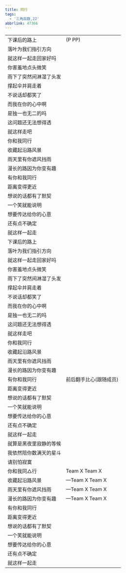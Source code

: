 ```yaml
---
title: 同行
tags:
  - '三角函数,22'
abbrlink: 47366
---
```

|      |      |
|--|--|
|下课后的路上|(P PP)|
|落叶为我们指引方向|      |
|就这样一起走回家好吗|      |
|你害羞地点头微笑|      |
|雨下了突然间淋湿了头发|      |
|撑起伞并肩走着|      |
|不说话却都笑了|      |
|而我在你的心中啊|      |
|是独一也无二的吗|      |
|这问题还无法想得透|      |
|就这样走吧|      |
|你和我同行|      |
|收藏起沿路风景|      |
|雨天里有你遮风挡雨|      |
|漫长的路因为你变有趣|      |
|有你和我同行|      |
|距离变得更近|      |
|想说的话都有了默契|      |
|一个笑就能说明|      |
|想要传达给你的心意|      |
|还有点不确定|      |
|就这样一起走|      |
|下课后的路上|      |
|落叶为我们指引方向|      |
|就这样一起走回家好吗|      |
|你害羞地点头微笑|      |
|雨下了突然间淋湿了头发|      |
|撑起伞并肩走着|      |
|不说话却都笑了|      |
|而我在你的心中啊|      |
|是独一也无二的吗|      |
|这问题还无法想得透|      |
|就这样走吧|      |
|你和我同行|      |
|收藏起沿路风景|      |
|雨天里有你遮风挡雨|      |
|漫长的路因为你变有趣|      |
|有你和我同行|前后翻手比心(跟随成员)|
|距离变得更近|      |
|想说的话都有了默契|      |
|一个笑就能说明|      |
|想要传达给你的心意|      |
|还有点不确定|      |
|就这样一起走|      |
|就算是黑夜里寂静的等候|      |
|我依然陪你数满天的星斗|      |
|请别怕寂寞|      |
|你和我同△行|Team X Team X|
|收藏起沿路风景|—Team X Team X|
|雨天里有你遮风挡雨|—Team X Team X|
|漫长的路因为你变有趣|—Team X Team X|
|有你和我同行|      |
|距离变得更近|      |
|想说的话都有了默契|      |
|一个笑就能说明|      |
|想要传达给你的心意|      |
|还有点不确定|      |
|就这样一起走|      |